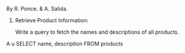 By R. Ponce. & A. Salida.

1. Retrieve Product Information:

   Write a query to fetch the names and descriptions of all products.

A u
SELECT name, description
FROM products
